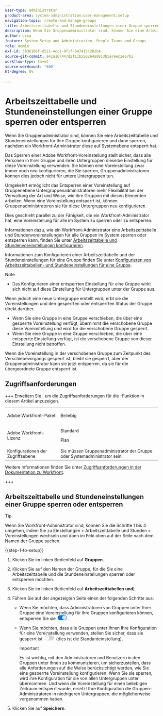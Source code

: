 ```yaml
---
user-type: administrator
product-area: system-administration;user-management;setup
navigation-topic: create-and-manage-groups
title: Arbeitszeittabelle und Stundeneinstellungen einer Gruppe sperren oder entsperren
description: Wenn Sie Gruppenadministrator sind, können Sie eine Arbeitszeittabelle und Stundeneinstellungen für Ihre Gruppe konfigurieren und dann sperren, nachdem ein Workfront-Administrator diese auf Systemebene entsperrt hat.
author: Lisa
feature: System Setup and Administration, People Teams and Groups
role: Admin
exl-id: 5b36106f-d521-4cc1-9f1f-647415c282b4
source-git-commit: a42a167447d2f11b5502e4a0953b5e7eec2e67b1
workflow-type: tm+mt
source-wordcount: '600'
ht-degree: 0%

---
```


# Arbeitszeittabelle und Stundeneinstellungen einer Gruppe sperren oder entsperren

Wenn Sie Gruppenadministrator sind, können Sie eine Arbeitszeittabelle und Stundeneinstellungen für Ihre Gruppe konfigurieren und dann sperren, nachdem ein Workfront-Administrator diese auf Systemebene entsperrt hat.

Das Sperren einer Adobe Workfront-Voreinstellung stellt sicher, dass alle Personen in Ihrer Gruppe und ihren Untergruppen dieselbe Einstellung für diese Voreinstellung verwenden. Sie können eine Voreinstellung zwar immer noch neu konfigurieren, die Sie sperren, Gruppenadministratoren können dies jedoch nicht für untere Untergruppen tun.

Umgekehrt ermöglicht das Entsperren einer Voreinstellung auf Gruppenebene Untergruppenadministratoren mehr Flexibilität bei der Verwaltung der Art und Weise, wie ihre Gruppen mit diesen Elementen arbeiten. Wenn eine Voreinstellung entsperrt ist, können Gruppenadministratoren sie für diese Untergruppen neu konfigurieren.

Dies geschieht parallel zu der Fähigkeit, die ein Workfront-Administrator hat, eine Voreinstellung für alle im System zu sperren oder zu entsperren.

Informationen dazu, wie ein Workfront-Administrator eine Arbeitszeittabelle und Stundenvoreinstellungen für alle Gruppen im System sperren oder entsperren kann, finden Sie unter [Arbeitszeittabelle und Stundenvoreinstellungen konfigurieren](../../../administration-and-setup/set-up-workfront/configure-timesheets-schedules/timesheet-and-hour-preferences.md).

Informationen zum Konfigurieren einer Arbeitszeittabelle und der Stundeneinstellungen für eine Gruppe finden Sie unter [Konfigurieren von Arbeitszeittabellen- und Stundeneinstellungen für eine Gruppe](../../../administration-and-setup/manage-groups/create-and-manage-groups/configure-timesheet-hour-preferences-group.md).

<!--
Unlike other Lock/Unlock articles that start just like this one, we need the steps here. In other areas, the lock/unlock step is part of the article about setting preferences or creating statuses.</p>
-->

>[!NOTE]
>
>* Das Konfigurieren einer entsperrten Einstellung für eine Gruppe wirkt sich nicht auf diese Einstellung für Untergruppen unter der Gruppe aus.
>
>  Wenn jedoch eine neue Untergruppe erstellt wird, erbt sie die Voreinstellungen und den gesperrten oder entsperrten Status der Gruppe direkt darüber.
>
>* Wenn Sie eine Gruppe in eine Gruppe verschieben, die über eine gesperrte Voreinstellung verfügt, übernimmt die verschobene Gruppe diese Voreinstellung und wird für die verschobene Gruppe gesperrt.
>* Wenn Sie eine Gruppe in eine Gruppe verschieben, die über eine entsperrte Einstellung verfügt, ist die verschobene Gruppe von dieser Einstellung nicht betroffen.
>
>  Wenn die Voreinstellung in der verschobenen Gruppe zum Zeitpunkt des Verschiebevorgangs gesperrt ist, bleibt sie gesperrt, aber der Gruppenadministrator kann sie jetzt entsperren, da sie für die übergeordnete Gruppe entsperrt ist.

## Zugriffsanforderungen

+++ Erweitern Sie , um die Zugriffsanforderungen für die -Funktion in diesem Artikel anzuzeigen.

<table style="table-layout:auto"> 
 <col> 
 <col> 
 <tbody> 
  <tr> 
   <td>Adobe Workfront-Paket</td> 
   <td><p>Beliebig</p></td> 
  </tr> 
  <tr> 
   <td>Adobe Workfront-Lizenz</td> 
   <td><p>Standard</p>
       <p>Plan</p></td>
  </tr>
  <tr> 
   <td>Konfigurationen der Zugriffsebene</td> 
   <td>Sie müssen Gruppenadministrator der Gruppe oder Systemadministrator sein.</td>
  </tr>
 </tbody> 
</table>

Weitere Informationen finden Sie unter [Zugriffsanforderungen in der Dokumentation zu Workfront](/help/quicksilver/administration-and-setup/add-users/access-levels-and-object-permissions/access-level-requirements-in-documentation.md).

+++

## Arbeitszeittabelle und Stundeneinstellungen einer Gruppe sperren oder entsperren

>[!TIP]
>
>Wenn Sie Workfront-Administrator sind, können Sie die Schritte 1 bis 4 umgehen, indem Sie zu Einstellungen > Arbeitszeittabelle und Stunden > Voreinstellungen wechseln und dann im Feld oben auf der Seite nach dem Namen der Gruppe suchen.

{{step-1-to-setup}}

1. Klicken Sie im linken Bedienfeld auf **Gruppen**.
1. Klicken Sie auf den Namen der Gruppe, für die Sie eine Arbeitszeittabelle und die Stundeneinstellungen sperren oder entsperren möchten.
1. Klicken Sie im linken Bedienfeld auf **Arbeitszeittabellen und**).

1. Führen Sie auf der angezeigten Seite einen der folgenden Schritte aus:

   * Wenn Sie möchten, dass Administratoren von Gruppen unter Ihrer Gruppe eine Voreinstellung für ihre Gruppen konfigurieren können, entsperren Sie sie ![Umschalter Entsperren](assets/unlock-toggle-button.png).
   * Wenn Sie möchten, dass alle Gruppen unter Ihnen Ihre Konfiguration für eine Voreinstellung verwenden, stellen Sie sicher, dass sie gesperrt ist ![Umschalter sperren](assets/lock-toggle-button.png) (dies ist die Standardeinstellung).

     >[!IMPORTANT]
     >
     >Es ist wichtig, mit den Administratoren und Benutzern in den Gruppen unter Ihnen zu kommunizieren, um sicherzustellen, dass alle Anforderungen auf die Weise berücksichtigt werden, wie Sie eine gesperrte Voreinstellung konfigurieren. Wenn Sie sie sperren, wird ihre Konfiguration für sie von allen Untergruppen unter übernommen. Und wenn die Voreinstellung für einen beliebigen Zeitraum entsperrt wurde, ersetzt Ihre Konfiguration die Gruppen-Administratoren in niedrigeren Untergruppen, die möglicherweise vorgenommen haben.

1. Klicken Sie auf **Speichern**.
